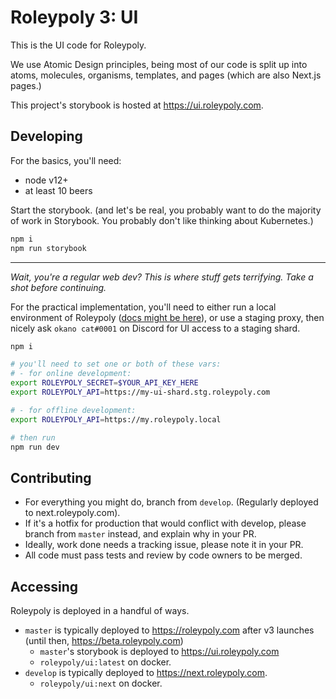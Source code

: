 # Roleypoly 3: UI

This is the UI code for Roleypoly.

We use Atomic Design principles, being most of our code is split up into atoms, molecules, organisms, templates, and pages (which are also Next.js pages.)

This project's storybook is hosted at https://ui.roleypoly.com.

## Developing

For the basics, you'll need:

-   node v12+
-   at least 10 beers

Start the storybook. (and let's be real, you probably want to do the majority of work in Storybook. You probably don't like thinking about Kubernetes.)

```sh
npm i
npm run storybook
```

---

_Wait, you're a regular web dev? This is where stuff gets terrifying. Take a shot before continuing._

For the practical implementation, you'll need to either run a local environment of Roleypoly ([docs might be here](https://github.com/roleypoly/roleypoly)), or use a staging proxy, then nicely ask `okano cat#0001` on Discord for UI access to a staging shard.

```sh
npm i

# you'll need to set one or both of these vars:
# - for online development:
export ROLEYPOLY_SECRET=$YOUR_API_KEY_HERE
export ROLEYPOLY_API=https://my-ui-shard.stg.roleypoly.com

# - for offline development:
export ROLEYPOLY_API=https://my.roleypoly.local

# then run
npm run dev
```

## Contributing

-   For everything you might do, branch from `develop`. (Regularly deployed to next.roleypoly.com).
-   If it's a hotfix for production that would conflict with develop, please branch from `master` instead, and explain why in your PR.
-   Ideally, work done needs a tracking issue, please note it in your PR.
-   All code must pass tests and review by code owners to be merged.

## Accessing

Roleypoly is deployed in a handful of ways.

-   `master` is typically deployed to https://roleypoly.com after v3 launches (until then, https://beta.roleypoly.com)
    -   `master`'s storybook is deployed to https://ui.roleypoly.com
    -   `roleypoly/ui:latest` on docker.
-   `develop` is typically deployed to https://next.roleypoly.com.
    -   `roleypoly/ui:next` on docker.
